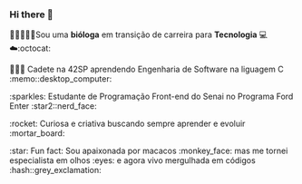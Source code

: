 ### Hi there 👋

:monkey::sunflower::butterfly::dna::microscope:Sou uma **bióloga** em transição de carreira para **Tecnologia** :computer::cloud::octocat:
<p> 🧑🏻‍🚀 Cadete na 42SP aprendendo Engenharia de Software na liguagem C  :memo::desktop_computer:
<p> :sparkles: Estudante de Programação Front-end do Senai no Programa Ford Enter :star2::nerd_face:</p>
<p> :rocket: Curiosa e criativa buscando sempre aprender e evoluir :mortar_board:</p>
<p> :star: Fun fact: Sou apaixonada por macacos :monkey_face: mas me tornei especialista em olhos :eyes: e agora vivo mergulhada em códigos :hash::grey_exclamation:</p>


